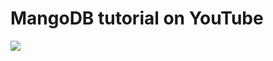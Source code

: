 # MangoDB tutorial on YouTube #
![](https://yooink.com/upload/never/closed/there/69a0c13e-f47f-4307-8b45-ee41159eb103.png)

